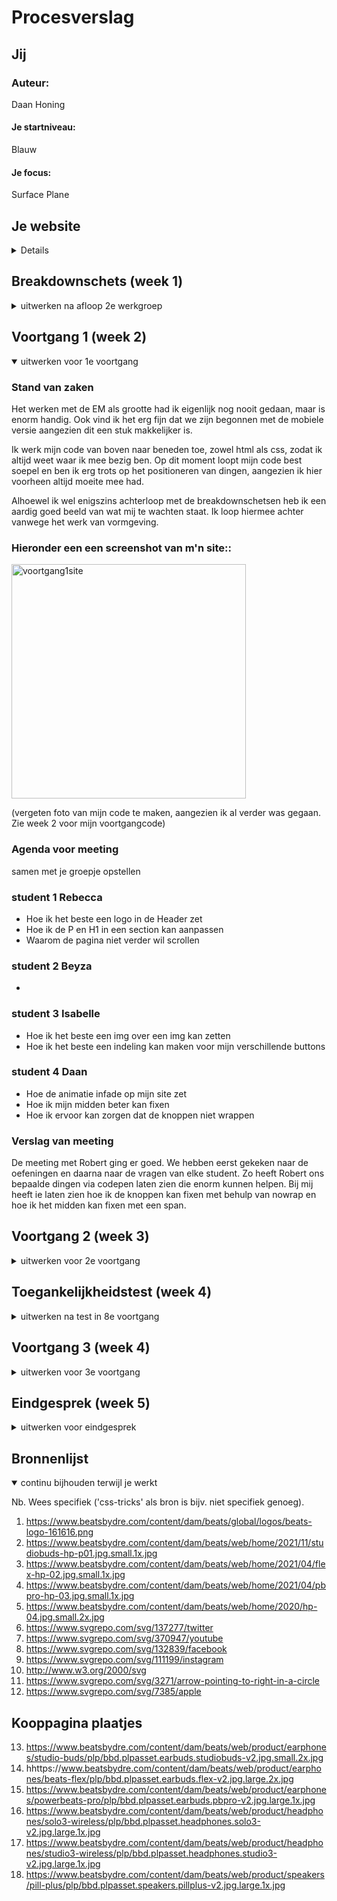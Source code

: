 # Procesverslag



## Jij

### Auteur:
Daan Honing

#### Je startniveau:
Blauw

#### Je focus:
Surface Plane
 
 
## Je website

<details>
<summary>Details</summary>


### Je opdracht:
https://www.beatsbydre.com/nl

#### Screenshot(s) van de eerste pagina (small screen): 
Home pagina, Beats by Dr Dre
<img src="readmeimages/homepaginabeats" width="375px" alt="omschrijving van de pagina">

#### Screenshot(s) van de tweede pagina (small screen):
Koop pagina, Beats by Dr Dre  
<img src="readmeimages/kooppaginabeats" width="375px" alt="omschrijving van de pagina">
 
</details>



## Breakdownschets (week 1)

<details>
<summary>uitwerken na afloop 2e werkgroep</summary>

### de hele pagina: 
<img src="readmeimages/breakdownschets.png" width="375px" alt="breakdown van de hele pagina">

### dynamisch deel (bijv menu): 
<img src="readmeimages/breakdownschetsmenu.png" width="375px" alt="breakdown van een dynamisch deel (menu)">


</details>





## Voortgang 1 (week 2)

<details open>
<summary>uitwerken voor 1e voortgang</summary>

### Stand van zaken
Het werken met de EM als grootte had ik eigenlijk nog nooit gedaan, maar is enorm handig. Ook vind ik het erg fijn dat we zijn begonnen met de mobiele versie aangezien dit een stuk makkelijker is. 

Ik werk mijn code van boven naar beneden toe, zowel html als css, zodat ik altijd weet waar ik mee bezig ben. Op dit moment loopt mijn code best soepel en ben ik erg trots op het positioneren van dingen, aangezien ik hier voorheen altijd moeite mee had.

Alhoewel ik wel enigszins achterloop met de breakdownschetsen heb ik een aardig goed beeld van wat mij te wachten staat. Ik loop hiermee achter vanwege het werk van vormgeving.

### Hieronder een een screenshot van m'n site:: 
<img src="readmeimages/voortgang1site.png" width="375px" alt="voortgang1site">


(vergeten foto van mijn code te maken, aangezien ik al verder was gegaan. Zie week 2 voor mijn voortgangcode)

### Agenda voor meeting
samen met je groepje opstellen

### student 1 Rebecca 
 - Hoe ik het beste een logo in de Header zet 
 - Hoe ik de P en H1 in een section kan aanpassen
 - Waarom de pagina niet verder wil scrollen

### student 2 Beyza          
 -

### student 3 Isabelle                                       
 - Hoe ik het beste een img over een img kan zetten
 - Hoe ik het beste een indeling kan maken voor mijn verschillende buttons

### student 4 Daan
 - Hoe de animatie infade op mijn site zet
 - Hoe ik mijn midden beter kan fixen
 - Hoe ik ervoor kan zorgen dat de knoppen niet wrappen

### Verslag van meeting

De meeting met Robert ging er goed. We hebben eerst gekeken naar de oefeningen en daarna naar de vragen van elke student. Zo heeft Robert ons bepaalde dingen via codepen laten zien die enorm kunnen helpen. Bij mij heeft ie laten zien hoe ik de knoppen kan fixen met behulp van nowrap en hoe ik het midden kan fixen met een span.

</details>





## Voortgang 2 (week 3)

<details>
<summary>uitwerken voor 2e voortgang</summary>

### Stand van zaken
Na het 1e feedback moment ben ik eigenlijk een stuk verder gekomen dan eerst. We kwamen er tijdens mijn eerste feedback moment achter dat mijn css nogal een experimenteer document was die erg veel elementen had die veel makkelijker opgelost kunnen worden. Ik heb alles uitgesorteerd, nette notities bijgevoegd zodat dit enorm overzichtelijk is. 

### Hieronder een een screenshot van m'n site:: 
<img src="readmeimages/voortgang2site.png" width="375px" alt="voortgang2site"> 

### Deel HTML:: 

<img src="readmeimages/htmlvoortgang2_1.png" width="375px" alt="htmlvoortgang2"> 
<img src="readmeimages/htmlvoortgang2_2.png" width="375px" alt="htmlvoortgang2_2">

### Deel CSS:: 

<img src="readmeimages/cssvoortgang2_1.png" width="375px" alt="cssvoortgang2"> 
<img src="readmeimages/cssvoortgang2_2.png" width="375px" alt="cssvoortgang2_2">

### Deel Javascript:: 

<img src="readmeimages/jsvoortgang2_1.png" width="375px" alt="jsvoortgang2"> 

(De nav staat hier iets naar onder maar op de site klopt ie wel helemaal. Dit komt omdat ik een screenshot heb gemaakt in heel formaat en daarom is die naar onder geschoven)


### Agenda voor meeting
samen met je groepje opstellen

### student 1 Rebecca 
 -  Hoe spreek ik een article in een section aan in de footer zonder de code van de daarvoor aangesproken article in section te krijgen?
### student 2 Beyza 
 -
### student 3 Isabelle 
 - Hoe kan ik het beste mijn hamburger menu uitklappen? 
 - Waarom schaalt deze afbeelding niet mee naar 'center' als ik wel hetzelfde heb gecodeerd als de andere? - regel 205

### student 4 Daan
- Hoe kan ik mijn menu button laten animeren?
- Hoe kan er voorzorgen dat de menu knop bovenaan staat

### Verslag van meeting
Samen met Rowin hebben wij een aantal dingen besproken:

- Hoe een menu werkt en hoe je dit het best kunt aanpakken, zonder dat er iets kapot gaat binnen de code.
- Dat ik nog even mijn alt's in de images moet bijwerken aangezien deze leeg zijn.
- Dat ik het menu nog even moest stijlen.
- Dat ik het menu in het menu niet per se hoef te doen tenzij ik tijd over had. 
- Voor de rest zag mijn code er goed uit en kon ik aan de slag met mijn 2e pagina.

</details>


## Toegankelijkheidstest (week 4)

<details>
<summary>uitwerken na test in 8e voortgang</summary>

### Bevindingen
Lijst met je bevindingen die in de test naar voren kwamen:

#### Menu Knop kan niet geselecteerd worden
Tijdens het tabben door de site kan het menu niet geselecteerd worden.  

Tijdens de les heb ik meerdere brillen getest, waaardoor mijn zicht verminderde. Ik heb gekeken naar mijn site,maar alle kleuren zijn goed en opvallend te zien en alles is nog zo goed als leesbaar. De tekstgrootte was ook goed en duidelijk. 

</details>





## Voortgang 3 (week 4)

<details>
<summary>uitwerken voor 3e voortgang</summary>

### Stand van zaken
Voor het laatste feedback gesprek waren allebei mijn website pagina's eigenlijk al klaar. Ik had nog een paar vragen wat beseft de surface plane, maar geen spraakmakende vragen waarmee ik echt hulp nodig had.

### Agenda voor meeting
ik had geen vragen meer tijdens het gesprek dus Rebecca en Isabelle hebben allebei nog een paar vragen gesteld over een paar elementen die niet meewerkte op het scherm. Hier heb ik meegekeken hoe en wat en ook een beetje geholpen met de oplossing! Toen heb ik met Isabelle prive nog een dingetje voor haar site opgelost, terwijl de studentassistent Rebecca aan het helpen was.

### student 1 Rebecca 
- Hoe sluit ik het beste een filter menu 
 - Waarom doet de "lees meer" button het niet 
 - Hoe kan ik het hartje van kleur laten veranderen
 
 ### student 2 Beyza 
 -
 
### student 3 Isabelle 
 - Hoe kan ik het beste een input stijlen zonder class. 
 
### student 4 Ik
- 


### Verslag van meeting
Na de meeting wist ik echt zeker dat mijn site klaar was en viel er wel een last van mijn schouders. De site is ready om ingeleverd te worden en dat geeft me echt een goed gevoel.

</details>






## Eindgesprek (week 5)

<details>
<summary>uitwerken voor eindgesprek</summary>

### Stand van zaken
Eigenlijk heb ik niet echt grote problemen ervaren. er waren wel een paar dingen die ik niet snapte zoals de javascript van het hamburger menu en mijn moeilijke Intersection Observer, maar na de uitleg hoe dit in zijn werk ging begreep ik het wel. 

Het enige waarmee ik af en toe moeite had was het benoemen van het juiste element in de CSS, maar dit is puur gebeurd omdat ik af en toe erg laks was met tellen van het aantal section bijvoorbeeld voor een Nth-of-Type().

Ik ben trots op wat ik met die vak heb mogen bereiken en had in het begin verwacht dat dit me echt niet ging lukken! Helaas had ik geen tijd meer voor de zoek knop en het + knopje in het menu, anders had ik die erg graag afgemaakt, maar het tijdsbestek was daar net te krap voor. 

### Screenshot(s)

<img src="readmeimages/homepaginaeindproduct" width="375px" alt="homepaginaeindproduct"> 
<img src="readmeimages/kooppaginaeindproduct" width="375px" alt="kooppaginaeindproduct"> 

(Door de Intersection Observer pakt hij sommige elementen niet, waardoor hij deze dus nog niet laat zien in de screenshot. De site klopt wel gewoon.)
</details>





## Bronnenlijst

<details open>
<summary>continu bijhouden terwijl je werkt</summary>

Nb. Wees specifiek ('css-tricks' als bron is bijv. niet specifiek genoeg).

1. https://www.beatsbydre.com/content/dam/beats/global/logos/beats-logo-161616.png
2. https://www.beatsbydre.com/content/dam/beats/web/home/2021/11/studiobuds-hp-p01.jpg.small.1x.jpg
3. https://www.beatsbydre.com/content/dam/beats/web/home/2021/04/flex-hp-02.jpg.small.1x.jpg
4. https://www.beatsbydre.com/content/dam/beats/web/home/2021/04/pbpro-hp-03.jpg.small.1x.jpg
5. https://www.beatsbydre.com/content/dam/beats/web/home/2020/hp-04.jpg.small.2x.jpg 
6. https://www.svgrepo.com/svg/137277/twitter
7. https://www.svgrepo.com/svg/370947/youtube
8. https://www.svgrepo.com/svg/132839/facebook
9. https://www.svgrepo.com/svg/111199/instagram
10. http://www.w3.org/2000/svg
11. https://www.svgrepo.com/svg/3271/arrow-pointing-to-right-in-a-circle
12. https://www.svgrepo.com/svg/7385/apple

## Kooppagina plaatjes

13. https://www.beatsbydre.com/content/dam/beats/web/product/earphones/studio-buds/plp/bbd.plpasset.earbuds.studiobuds-v2.jpg.small.2x.jpg
14. hhttps://www.beatsbydre.com/content/dam/beats/web/product/earphones/beats-flex/plp/bbd.plpasset.earbuds.flex-v2.jpg.large.2x.jpg
14. https://www.beatsbydre.com/content/dam/beats/web/product/earphones/powerbeats-pro/plp/bbd.plpasset.earbuds.pbpro-v2.jpg.large.1x.jpg
12. https://www.beatsbydre.com/content/dam/beats/web/product/headphones/solo3-wireless/plp/bbd.plpasset.headphones.solo3-v2.jpg.large.1x.jpg
12. https://www.beatsbydre.com/content/dam/beats/web/product/headphones/studio3-wireless/plp/bbd.plpasset.headphones.studio3-v2.jpg.large.1x.jpg
12. https://www.beatsbydre.com/content/dam/beats/web/product/speakers/pill-plus/plp/bbd.plpasset.speakers.pillplus-v2.jpg.large.1x.jpg

</details>
